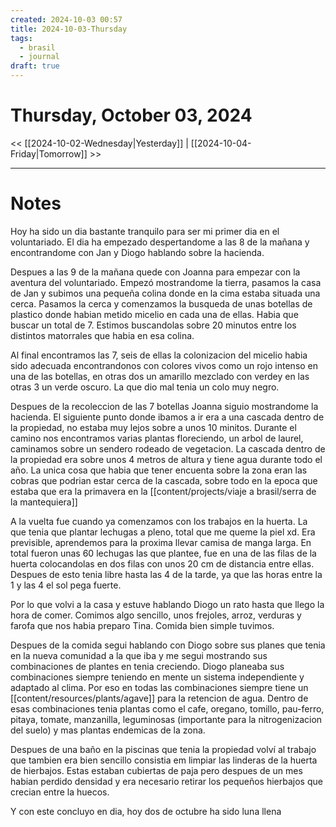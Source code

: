 ```yaml
---
created: 2024-10-03 00:57
title: 2024-10-03-Thursday
tags:
  - brasil
  - journal
draft: true
---
```

# Thursday, October 03, 2024

<< [[2024-10-02-Wednesday|Yesterday]] | [[2024-10-04-Friday|Tomorrow]] >>

---
# Notes
Hoy ha sido un dia bastante tranquilo para ser mi primer dia en el voluntariado. El dia ha empezado despertandome a las 8 de la mañana y encontrandome con Jan y Diogo hablando sobre la hacienda. 

Despues a las 9 de la mañana quede con Joanna para empezar con la aventura del voluntariado. Empezó mostrandome la tierra, pasamos la casa de Jan y subimos una pequeña colina donde en la cima estaba situada una cerca. Pasamos la cerca y comenzamos la busqueda de unas botellas de plastico donde habian metido micelio en cada una de ellas. Habia que buscar un total de 7. Estimos buscandolas sobre 20 minutos entre los distintos matorrales que habia en esa colina.

Al final encontramos las 7, seis de ellas la colonizacion del micelio habia sido adecuada encontrandonos con colores vivos como un rojo intenso en una de las botellas, en otras dos un amarillo mezclado con verdey en las otras 3 un verde oscuro. La que dio mal tenia un colo muy negro.

Despues de la recoleccion de las 7 botellas Joanna siguio mostrandome la hacienda. El siguiente punto donde ibamos a ir era a una cascada dentro de la propiedad, no estaba muy lejos sobre a unos 10 minitos. Durante el camino nos encontramos varias plantas floreciendo, un arbol de laurel, caminamos sobre un sendero rodeado de vegetacion. La cascada dentro de la propiedad era sobre unos 4 metros de altura y tiene agua durante todo el año. La unica cosa que habia que tener encuenta sobre la zona eran las cobras que podrian estar cerca de la cascada, sobre todo en la epoca que estaba que era la primavera en la [[content/projects/viaje a brasil/serra de la mantequiera]] 

A la vuelta fue cuando ya comenzamos con los trabajos en la huerta. La que tenia que plantar lechugas a pleno, total que me queme la piel xd. Era previsible, aprendemos para la proxima llevar camisa de manga larga. En total fueron unas 60 lechugas las que plantee, fue en una de las filas de la huerta colocandolas en dos filas con unos 20 cm de distancia entre ellas. Despues de esto tenia libre hasta las 4 de la tarde, ya que las horas entre la 1 y las 4 el sol pega fuerte.

Por lo que volvi a la casa y estuve hablando Diogo un rato hasta que llego la hora de comer. Comimos algo sencillo, unos frejoles, arroz, verduras y farofa que nos habia preparo Tina. Comida bien simple tuvimos.

Despues de la comida segui hablando con Diogo sobre sus planes que tenia en la nueva comunidad a la que iba y me segui mostrando sus combinaciones de plantes en tenia creciendo. Diogo planeaba sus combinaciones siempre teniendo en mente un sistema independiente y adaptado al clima. Por eso en todas las combinaciones siempre tiene un [[content/resources/plants/agave]] para la retencion de agua. Dentro de esas combinaciones tenia plantas como el cafe, oregano, tomillo, pau-ferro, pitaya, tomate, manzanilla, leguminosas (importante para la nitrogenizacion del suelo) y mas plantas endemicas de la zona.

Despues de una baño en la piscinas que tenia la propiedad volví al trabajo que tambien era bien sencillo consistia em limpiar las linderas de la huerta de hierbajos. Estas estaban cubiertas de paja pero despues de un mes habian perdido densidad y era necesario retirar los pequeños hierbajos que crecian entre la huecos.

Y con este concluyo en dia, hoy dos de octubre ha sido luna llena

